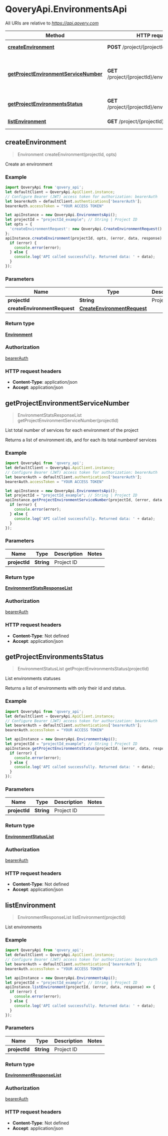 # QoveryApi.EnvironmentsApi

All URIs are relative to *https://api.qovery.com*

Method | HTTP request | Description
------------- | ------------- | -------------
[**createEnvironment**](EnvironmentsApi.md#createEnvironment) | **POST** /project/{projectId}/environment | Create an environment
[**getProjectEnvironmentServiceNumber**](EnvironmentsApi.md#getProjectEnvironmentServiceNumber) | **GET** /project/{projectId}/environment/stats | List total number of services for each environment of the project
[**getProjectEnvironmentsStatus**](EnvironmentsApi.md#getProjectEnvironmentsStatus) | **GET** /project/{projectId}/environment/status | List environments statuses
[**listEnvironment**](EnvironmentsApi.md#listEnvironment) | **GET** /project/{projectId}/environment | List environments



## createEnvironment

> Environment createEnvironment(projectId, opts)

Create an environment

### Example

```javascript
import QoveryApi from 'qovery_api';
let defaultClient = QoveryApi.ApiClient.instance;
// Configure Bearer (JWT) access token for authorization: bearerAuth
let bearerAuth = defaultClient.authentications['bearerAuth'];
bearerAuth.accessToken = "YOUR ACCESS TOKEN"

let apiInstance = new QoveryApi.EnvironmentsApi();
let projectId = "projectId_example"; // String | Project ID
let opts = {
  'createEnvironmentRequest': new QoveryApi.CreateEnvironmentRequest() // CreateEnvironmentRequest | 
};
apiInstance.createEnvironment(projectId, opts, (error, data, response) => {
  if (error) {
    console.error(error);
  } else {
    console.log('API called successfully. Returned data: ' + data);
  }
});
```

### Parameters


Name | Type | Description  | Notes
------------- | ------------- | ------------- | -------------
 **projectId** | **String**| Project ID | 
 **createEnvironmentRequest** | [**CreateEnvironmentRequest**](CreateEnvironmentRequest.md)|  | [optional] 

### Return type

[**Environment**](Environment.md)

### Authorization

[bearerAuth](../README.md#bearerAuth)

### HTTP request headers

- **Content-Type**: application/json
- **Accept**: application/json


## getProjectEnvironmentServiceNumber

> EnvironmentStatsResponseList getProjectEnvironmentServiceNumber(projectId)

List total number of services for each environment of the project

Returns a list of environment ids, and for each its total numberof services

### Example

```javascript
import QoveryApi from 'qovery_api';
let defaultClient = QoveryApi.ApiClient.instance;
// Configure Bearer (JWT) access token for authorization: bearerAuth
let bearerAuth = defaultClient.authentications['bearerAuth'];
bearerAuth.accessToken = "YOUR ACCESS TOKEN"

let apiInstance = new QoveryApi.EnvironmentsApi();
let projectId = "projectId_example"; // String | Project ID
apiInstance.getProjectEnvironmentServiceNumber(projectId, (error, data, response) => {
  if (error) {
    console.error(error);
  } else {
    console.log('API called successfully. Returned data: ' + data);
  }
});
```

### Parameters


Name | Type | Description  | Notes
------------- | ------------- | ------------- | -------------
 **projectId** | **String**| Project ID | 

### Return type

[**EnvironmentStatsResponseList**](EnvironmentStatsResponseList.md)

### Authorization

[bearerAuth](../README.md#bearerAuth)

### HTTP request headers

- **Content-Type**: Not defined
- **Accept**: application/json


## getProjectEnvironmentsStatus

> EnvironmentStatusList getProjectEnvironmentsStatus(projectId)

List environments statuses

Returns a list of environments with only their id and status.

### Example

```javascript
import QoveryApi from 'qovery_api';
let defaultClient = QoveryApi.ApiClient.instance;
// Configure Bearer (JWT) access token for authorization: bearerAuth
let bearerAuth = defaultClient.authentications['bearerAuth'];
bearerAuth.accessToken = "YOUR ACCESS TOKEN"

let apiInstance = new QoveryApi.EnvironmentsApi();
let projectId = "projectId_example"; // String | Project ID
apiInstance.getProjectEnvironmentsStatus(projectId, (error, data, response) => {
  if (error) {
    console.error(error);
  } else {
    console.log('API called successfully. Returned data: ' + data);
  }
});
```

### Parameters


Name | Type | Description  | Notes
------------- | ------------- | ------------- | -------------
 **projectId** | **String**| Project ID | 

### Return type

[**EnvironmentStatusList**](EnvironmentStatusList.md)

### Authorization

[bearerAuth](../README.md#bearerAuth)

### HTTP request headers

- **Content-Type**: Not defined
- **Accept**: application/json


## listEnvironment

> EnvironmentResponseList listEnvironment(projectId)

List environments

### Example

```javascript
import QoveryApi from 'qovery_api';
let defaultClient = QoveryApi.ApiClient.instance;
// Configure Bearer (JWT) access token for authorization: bearerAuth
let bearerAuth = defaultClient.authentications['bearerAuth'];
bearerAuth.accessToken = "YOUR ACCESS TOKEN"

let apiInstance = new QoveryApi.EnvironmentsApi();
let projectId = "projectId_example"; // String | Project ID
apiInstance.listEnvironment(projectId, (error, data, response) => {
  if (error) {
    console.error(error);
  } else {
    console.log('API called successfully. Returned data: ' + data);
  }
});
```

### Parameters


Name | Type | Description  | Notes
------------- | ------------- | ------------- | -------------
 **projectId** | **String**| Project ID | 

### Return type

[**EnvironmentResponseList**](EnvironmentResponseList.md)

### Authorization

[bearerAuth](../README.md#bearerAuth)

### HTTP request headers

- **Content-Type**: Not defined
- **Accept**: application/json


